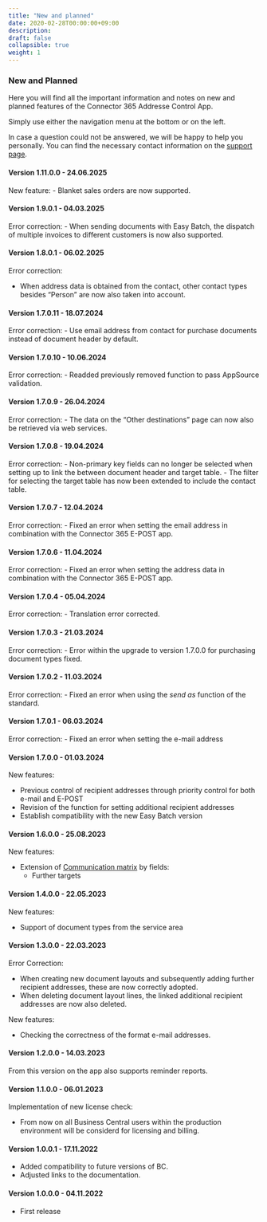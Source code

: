 ```yaml
---
title: "New and planned"
date: 2020-02-28T00:00:00+09:00
description: 
draft: false
collapsible: true
weight: 1
---
```

### New and Planned

Here you will find all the important information and notes on new and planned features of the Connector 365 Addresse Control App.

Simply use either the navigation menu at the bottom or on the left.

In case a question could not be answered, we will be happy to help you personally. You can find the necessary contact information on the [support page](en-us/apps/help-and-support/).

#### Version 1.11.0.0 - 24.06.2025
New feature:
    - Blanket sales orders are now supported.

#### Version 1.9.0.1 - 04.03.2025
Error correction:
    - When sending documents with Easy Batch, the dispatch of multiple invoices to different customers is now also supported.

#### Version 1.8.0.1 - 06.02.2025
Error correction:
- When address data is obtained from the contact, other contact types besides “Person” are now also taken into account.

#### Version 1.7.0.11 - 18.07.2024
Error correction:
    - Use email address from contact for purchase documents instead of document header by default.

#### Version 1.7.0.10 - 10.06.2024
Error correction:
    - Readded previously removed function to pass AppSource validation.

#### Version 1.7.0.9 - 26.04.2024
Error correction:
    - The data on the “Other destinations” page can now also be retrieved via web services.

#### Version 1.7.0.8 - 19.04.2024
Error correction:
    - Non-primary key fields can no longer be selected when setting up to link the between document header and target table.
    - The filter for selecting the target table has now been extended to include the contact table.

#### Version 1.7.0.7 - 12.04.2024
Error correction:
    - Fixed an error when setting the email address in combination with the Connector 365 E-POST app.

#### Version 1.7.0.6 - 11.04.2024
Error correction:
    - Fixed an error when setting the address data in combination with the Connector 365 E-POST app.

#### Version 1.7.0.4 - 05.04.2024
Error correction:
    - Translation error corrected.

#### Version 1.7.0.3 - 21.03.2024
Error correction:
    - Error within the upgrade to version 1.7.0.0 for purchasing document types fixed.

#### Version 1.7.0.2 - 11.03.2024
Error correction:
    - Fixed an error when using the *send as* function of the standard.

#### Version 1.7.0.1 - 06.03.2024
Error correction:
    - Fixed an error when setting the e-mail address

#### Version 1.7.0.0 - 01.03.2024
New features:
 - Previous control of recipient addresses through priority control for both e-mail and E-POST
 - Revision of the function for setting additional recipient addresses
 - Establish compatibility with the new Easy Batch version

#### Version 1.6.0.0 - 25.08.2023
New features:
 - Extension of [Communication matrix](/en-us/apps/base/first-steps/setup/communication-matrix/) by fields:
    * Further targets

#### Version 1.4.0.0 - 22.05.2023
New features:
 - Support of document types from the service area

#### Version 1.3.0.0 - 22.03.2023
Error Correction:
- When creating new document layouts and subsequently adding further recipient addresses, these are now correctly adopted.
- When deleting document layout lines, the linked additional recipient addresses are now also deleted.

New features:
- Checking the correctness of the format e-mail addresses.
#### Version 1.2.0.0 - 14.03.2023
From this version on the app also supports reminder reports.

#### Version 1.1.0.0 - 06.01.2023
Implementation of new license check:
- From now on all Business Central users within the production environment will be considerd for licensing and billing.

#### Version 1.0.0.1 - 17.11.2022
- Added compatibility to future versions of BC.
- Adjusted links to the documentation.

#### Version 1.0.0.0 - 04.11.2022
- First release